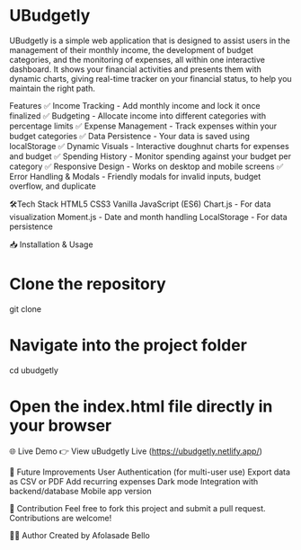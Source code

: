 # UBudgetly

UBudgetly is a simple web application that is designed to assist users in the management of their monthly income, the development of budget categories, and the monitoring of expenses, all within one interactive dashboard. It shows your financial activities and presents them with dynamic charts, giving real-time tracker on your financial status, to help you maintain the right path.

Features
✅ Income Tracking - Add monthly income and lock it once finalized
✅ Budgeting - Allocate income into different categories with percentage limits
✅ Expense Management - Track expenses within your budget categories
✅ Data Persistence - Your data is saved using localStorage
✅ Dynamic Visuals - Interactive doughnut charts for expenses and budget
✅ Spending History - Monitor spending against your budget per category
✅ Responsive Design - Works on desktop and mobile screens
✅ Error Handling & Modals - Friendly modals for invalid inputs, budget overflow, and duplicate


🛠Tech Stack
HTML5
CSS3
Vanilla JavaScript (ES6)
Chart.js - For data visualization
Moment.js - Date and month handling
LocalStorage - For data persistence

📥 Installation & Usage
# Clone the repository
git clone 

# Navigate into the project folder
cd ubudgetly

# Open the index.html file directly in your browser

🌐 Live Demo
👉 View uBudgetly Live (https://ubudgetly.netlify.app/)

🚀 Future Improvements
User Authentication (for multi-user use)
Export data as CSV or PDF
Add recurring expenses
Dark mode
Integration with backend/database
Mobile app version


🤝 Contribution
Feel free to fork this project and submit a pull request. Contributions are welcome!


👩‍💻 Author
Created by Afolasade Bello

